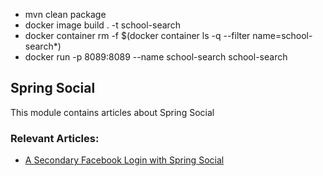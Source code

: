 - mvn clean package
- docker image build . -t school-search
- docker container rm -f $(docker container ls -q --filter name=school-search*)
- docker run -p 8089:8089 --name school-search school-search

## Spring Social

This module contains articles about Spring Social

### Relevant Articles:
- [A Secondary Facebook Login with Spring Social](https://www.baeldung.com/facebook-authentication-with-spring-security-and-social)
